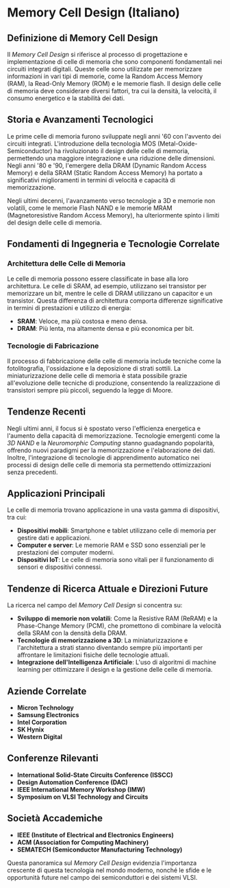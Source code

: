 # Memory Cell Design (Italiano)

## Definizione di Memory Cell Design

Il *Memory Cell Design* si riferisce al processo di progettazione e implementazione di celle di memoria che sono componenti fondamentali nei circuiti integrati digitali. Queste celle sono utilizzate per memorizzare informazioni in vari tipi di memorie, come la Random Access Memory (RAM), la Read-Only Memory (ROM) e le memorie flash. Il design delle celle di memoria deve considerare diversi fattori, tra cui la densità, la velocità, il consumo energetico e la stabilità dei dati.

## Storia e Avanzamenti Tecnologici

Le prime celle di memoria furono sviluppate negli anni '60 con l'avvento dei circuiti integrati. L'introduzione della tecnologia MOS (Metal-Oxide-Semiconductor) ha rivoluzionato il design delle celle di memoria, permettendo una maggiore integrazione e una riduzione delle dimensioni. Negli anni '80 e '90, l'emergere della DRAM (Dynamic Random Access Memory) e della SRAM (Static Random Access Memory) ha portato a significativi miglioramenti in termini di velocità e capacità di memorizzazione.

Negli ultimi decenni, l'avanzamento verso tecnologie a 3D e memorie non volatili, come le memorie Flash NAND e le memorie MRAM (Magnetoresistive Random Access Memory), ha ulteriormente spinto i limiti del design delle celle di memoria.

## Fondamenti di Ingegneria e Tecnologie Correlate

### Architettura delle Celle di Memoria

Le celle di memoria possono essere classificate in base alla loro architettura. Le celle di SRAM, ad esempio, utilizzano sei transistor per memorizzare un bit, mentre le celle di DRAM utilizzano un capacitor e un transistor. Questa differenza di architettura comporta differenze significative in termini di prestazioni e utilizzo di energia:

- **SRAM**: Veloce, ma più costosa e meno densa.
- **DRAM**: Più lenta, ma altamente densa e più economica per bit.

### Tecnologie di Fabricazione

Il processo di fabbricazione delle celle di memoria include tecniche come la fotolitografia, l'ossidazione e la deposizione di strati sottili. La miniaturizzazione delle celle di memoria è stata possibile grazie all'evoluzione delle tecniche di produzione, consentendo la realizzazione di transistori sempre più piccoli, seguendo la legge di Moore.

## Tendenze Recenti

Negli ultimi anni, il focus si è spostato verso l'efficienza energetica e l'aumento della capacità di memorizzazione. Tecnologie emergenti come la *3D NAND* e la *Neuromorphic Computing* stanno guadagnando popolarità, offrendo nuovi paradigmi per la memorizzazione e l'elaborazione dei dati. Inoltre, l'integrazione di tecnologie di apprendimento automatico nei processi di design delle celle di memoria sta permettendo ottimizzazioni senza precedenti.

## Applicazioni Principali

Le celle di memoria trovano applicazione in una vasta gamma di dispositivi, tra cui:

- **Dispositivi mobili**: Smartphone e tablet utilizzano celle di memoria per gestire dati e applicazioni.
- **Computer e server**: Le memorie RAM e SSD sono essenziali per le prestazioni dei computer moderni.
- **Dispositivi IoT**: Le celle di memoria sono vitali per il funzionamento di sensori e dispositivi connessi.

## Tendenze di Ricerca Attuale e Direzioni Future

La ricerca nel campo del *Memory Cell Design* si concentra su:

- **Sviluppo di memorie non volatili**: Come la Resistive RAM (ReRAM) e la Phase-Change Memory (PCM), che promettono di combinare la velocità della SRAM con la densità della DRAM.
- **Tecnologie di memorizzazione a 3D**: La miniaturizzazione e l'architettura a strati stanno diventando sempre più importanti per affrontare le limitazioni fisiche delle tecnologie attuali.
- **Integrazione dell'Intelligenza Artificiale**: L'uso di algoritmi di machine learning per ottimizzare il design e la gestione delle celle di memoria.

## Aziende Correlate

- **Micron Technology**
- **Samsung Electronics**
- **Intel Corporation**
- **SK Hynix**
- **Western Digital**

## Conferenze Rilevanti

- **International Solid-State Circuits Conference (ISSCC)**
- **Design Automation Conference (DAC)**
- **IEEE International Memory Workshop (IMW)**
- **Symposium on VLSI Technology and Circuits**

## Società Accademiche

- **IEEE (Institute of Electrical and Electronics Engineers)**
- **ACM (Association for Computing Machinery)**
- **SEMATECH (Semiconductor Manufacturing Technology)**

Questa panoramica sul *Memory Cell Design* evidenzia l'importanza crescente di questa tecnologia nel mondo moderno, nonché le sfide e le opportunità future nel campo dei semiconduttori e dei sistemi VLSI.